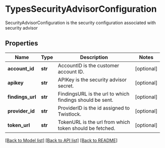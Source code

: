 # TypesSecurityAdvisorConfiguration

SecurityAdvisorConfiguration is the security configuration associated with security advisor

## Properties
Name | Type | Description | Notes
------------ | ------------- | ------------- | -------------
**account_id** | **str** | AccountID is the customer account ID.  | [optional] 
**apikey** | **str** | APIKey is the security advisor secret.  | [optional] 
**findings_url** | **str** | FindingsURL is the url to which findings should be sent.  | [optional] 
**provider_id** | **str** | ProviderID is the id assigned to Twistlock.  | [optional] 
**token_url** | **str** | TokenURL is the url from which token should be fetched.  | [optional] 

[[Back to Model list]](../README.md#documentation-for-models) [[Back to API list]](../README.md#documentation-for-api-endpoints) [[Back to README]](../README.md)


